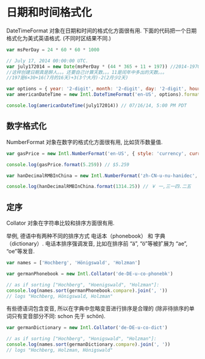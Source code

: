 # 日期和时间格式化

DateTimeFormat 对象在日期和时间的格式化方面很有用. 下面的代码把一个日期格式化为美式英语格式. (不同时区结果不同.)

```js
var msPerDay = 24 * 60 * 60 * 1000

// July 17, 2014 00:00:00 UTC.
var july172014 = new Date(msPerDay * (44 * 365 + 11 + 197)) //2014-1970=44年
//这样创建日期真是醉人。。。还要自己计算天数。。。11是闰年中多出的天数。。。
//197是6×30+16(7月的16天)+3(3个大月)-2(2月少2天)

var options = { year: '2-digit', month: '2-digit', day: '2-digit', hour: '2-digit', minute: '2-digit', timeZoneName: 'short' }
var americanDateTime = new Intl.DateTimeFormat('en-US', options).format

console.log(americanDateTime(july172014)) // 07/16/14, 5:00 PM PDT
```

## 数字格式化

NumberFormat 对象在数字的格式化方面很有用, 比如货币数量值.

```js
var gasPrice = new Intl.NumberFormat('en-US', { style: 'currency', currency: 'USD', minimumFractionDigits: 3 })

console.log(gasPrice.format(5.259)) // $5.259

var hanDecimalRMBInChina = new Intl.NumberFormat('zh-CN-u-nu-hanidec', { style: 'currency', currency: 'CNY' })

console.log(hanDecimalRMBInChina.format(1314.25)) // ￥ 一,三一四.二五
```

## 定序

Collator 对象在字符串比较和排序方面很有用.

举例, 德语中有两种不同的排序方式 电话本（phonebook） 和 字典（dictionary）. 电话本排序强调发音, 比如在排序前 “ä”, “ö”等被扩展为 “ae”, “oe”等发音.

```js
var names = ['Hochberg', 'Hönigswald', 'Holzman']

var germanPhonebook = new Intl.Collator('de-DE-u-co-phonebk')

// as if sorting ["Hochberg", "Hoenigswald", "Holzman"]:
console.log(names.sort(germanPhonebook.compare).join(', '))
// logs "Hochberg, Hönigswald, Holzman"
```

有些德语词包含变音, 所以在字典中忽略变音进行排序是合理的 (除非待排序的单词只有变音部分不同: schon 先于 schön).

```js
var germanDictionary = new Intl.Collator('de-DE-u-co-dict')

// as if sorting ["Hochberg", "Honigswald", "Holzman"]:
console.log(names.sort(germanDictionary.compare).join(', '))
// logs "Hochberg, Holzman, Hönigswald"
```
